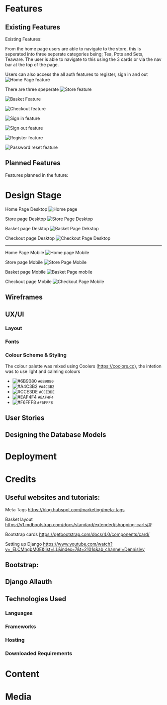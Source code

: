 

# Features

## Existing Features

Existing Features:

From the home page users are able to navigate to the store, this is seperated into three seperate categories being; Tea, Pots and Sets, Teaware. The user is able to navigate to this using the 3 cards or via the nav bar at the top of the page.

Users can also access the all auth features to register, sign in and out
![ Home Page feature]( https://res.cloudinary.com/ddxxrzq7g/image/upload/v1658782523/P5%20Features/Screenshot_2022-07-25_at_22.31.33_irxhzr.png )

There are three speperate 
![ Store feature]( https://res.cloudinary.com/ddxxrzq7g/image/upload/v1658782522/P5%20Features/Screenshot_2022-07-25_at_22.31.49_vw9z4j.png )

![ Basket Feature ]( https://res.cloudinary.com/ddxxrzq7g/image/upload/v1658782522/P5%20Features/Screenshot_2022-07-25_at_22.32.03_suqk6y.png )

![ Checkout feature ]( https://res.cloudinary.com/ddxxrzq7g/image/upload/v1658782522/P5%20Features/Screenshot_2022-07-25_at_22.32.21_uclha2.png )

![ Sign in feature]( https://res.cloudinary.com/ddxxrzq7g/image/upload/v1658782522/P5%20Features/Screenshot_2022-07-25_at_22.37.51_tewehn.png )

![ Sign out feature]( https://res.cloudinary.com/ddxxrzq7g/image/upload/v1658782522/P5%20Features/Screenshot_2022-07-25_at_22.37.33_mizyam.png )

![ Register feature]( https://res.cloudinary.com/ddxxrzq7g/image/upload/v1658782523/P5%20Features/Screenshot_2022-07-25_at_22.38.23_tnndbl.png )

![ Password reset feature]( https://res.cloudinary.com/ddxxrzq7g/image/upload/v1658782523/P5%20Features/Screenshot_2022-07-25_at_22.37.58_onmn1g.png )

## Planned Features

Features planned in the future:


# Design Stage

Home Page Desktop
![ Home page ]( https://res.cloudinary.com/ddxxrzq7g/image/upload/v1658778620/P5%20Design%20Stage/Screenshot_2022-07-25_at_21.23.41_eaew93.png )

Store page Desktop
![ Store Page Desktop ]( https://res.cloudinary.com/ddxxrzq7g/image/upload/v1658778621/P5%20Design%20Stage/Screenshot_2022-07-25_at_21.24.13_njwrbc.png )

Basket page Desktop
![ Basket Page Dekstop ]( https://res.cloudinary.com/ddxxrzq7g/image/upload/v1658778622/P5%20Design%20Stage/Screenshot_2022-07-25_at_21.25.43_jouvgn.png )

Checkout page Desktop
![ Checkout Page Desktop ]( https://res.cloudinary.com/ddxxrzq7g/image/upload/v1658778622/P5%20Design%20Stage/Screenshot_2022-07-25_at_21.29.19_l0pzu6.png )

---

Home Page Mobile
![ Home page Mobile ]( https://res.cloudinary.com/ddxxrzq7g/image/upload/v1658778621/P5%20Design%20Stage/Screenshot_2022-07-25_at_21.23.56_qdjejs.png )

Store page Mobile
![ Store Page Mobile ]( https://res.cloudinary.com/ddxxrzq7g/image/upload/v1658778621/P5%20Design%20Stage/Screenshot_2022-07-25_at_21.24.42_ur1xet.png )

Basket page Mobile
![ Basket Page mobile ]( https://res.cloudinary.com/ddxxrzq7g/image/upload/v1658778622/P5%20Design%20Stage/Screenshot_2022-07-25_at_21.24.59_vcqf05.png )

Checkout page Mobile
![ Checkout Page Mobile ]( https://res.cloudinary.com/ddxxrzq7g/image/upload/v1658778623/P5%20Design%20Stage/Screenshot_2022-07-25_at_21.31.05_ervvgo.png )

## Wireframes

## UX/UI

### Layout

### Fonts

### Colour Scheme & Styling

The colour palette was mixed using Coolers (https://coolors.co), the intetion was to use light and calming colours

- ![#6B9080](https://via.placeholder.com/15/6B9080/000000?text=+) `#6B9080`
- ![#A4C3B2](https://via.placeholder.com/15/A4C3B2/000000?text=+) `#A4C3B2`
- ![#CCE3DE](https://via.placeholder.com/15/CCE3DE/000000?text=+) `#CCE3DE`
- ![#EAF4F4](https://via.placeholder.com/15/EAF4F4/000000?text=+) `#EAF4F4`
- ![#F6FFF8](https://via.placeholder.com/15/F6FFF8/000000?text=+) `#F6FFF8`

## User Stories

## Designing the Database Models

# Deployment

# Credits

## Useful websites and tutorials:
Meta Tags
https://blog.hubspot.com/marketing/meta-tags

Basket layout
https://v1.mdbootstrap.com/docs/standard/extended/shopping-carts/#!

Bootstrap cards
https://getbootstrap.com/docs/4.0/components/card/

Setting up Django
https://www.youtube.com/watch?v=_ELCMngbM0E&list=LL&index=7&t=2101s&ab_channel=DennisIvy

## Bootstrap:

## Django Allauth

## Technologies Used

### Languages

### Frameworks

### Hosting

### Downloaded Requirements

# Content

# Media